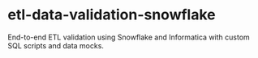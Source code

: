 # etl-data-validation-snowflake
End-to-end ETL validation using Snowflake and Informatica with custom SQL scripts and data mocks.
